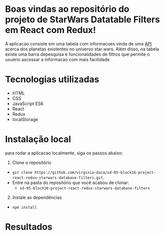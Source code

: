 # Boas vindas ao repositório do projeto de StarWars Datatable Filters em React com Redux!

A aplicacao consiste em uma tabela com informacoes vinda de uma [API](https://swapi-trybe.herokuapp.com/api) acerca dos planetas existentes no universo star wars. Além disso, na tabela existe uma barra depesquisa e funcionalidades de filtros que permite o usuério ascessar a informacao com mais facilidade.

# Tecnologias utilizadas

- HTML
- CSS
- JavaScript ES6
- React
- Redux
- localStorage

# Instalação local

para rodar a aplicacao localmente, siga os passos abaixo:
1. Clone o repositório
  * `git clone https://github.com/virginia-duca/sd-05-block16-project-react-redux-starwars-database-filters.git`.
  * Entre na pasta do repositório que você acabou de clonar:
    * `sd-05-block16-project-react-redux-starwars-database-filters`

2. Instale as dependências
  * `npm install`

# Resultados
